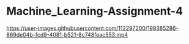 # Machine_Learning-Assignment-4

https://user-images.githubusercontent.com/112297200/199385286-869de04b-fcd9-4081-b521-8c748feac553.mp4

